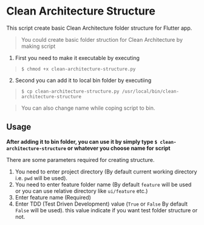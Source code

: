 # Clean Architecture Structure
This script create basic Clean Architecture folder structure for Flutter app.

> You could create basic folder struction for Clean Architecture by making script

1. First you need to make it executable by executing
> `$ chmod +x clean-architecture-structure.py`

2. Second you can add it to local bin folder by executiing
> `$ cp clean-architecture-structure.py /usr/local/bin/clean-architecture-structure`

> You can also change name while coping script to bin.

## Usage

**After adding it to bin folder, you can use it by simply type `$ clean-architecture-structure` or whatever you choose name for script**

There are some parameters required for creating structure.

1. You need to enter project directory (By default current working directory i.e. `pwd` will be used).
2. You need to enter feature folder name (By default `feature` will be used or you can use relative directory like `ui/feature` etc.)
3. Enter feature name (Required)
4. Enter TDD (Test Driven Development) value (`True` or `False` By default `False` will be used). this value indicate if you want test folder structure or not.
